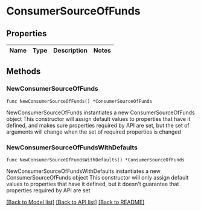 # ConsumerSourceOfFunds

## Properties

Name | Type | Description | Notes
------------ | ------------- | ------------- | -------------

## Methods

### NewConsumerSourceOfFunds

`func NewConsumerSourceOfFunds() *ConsumerSourceOfFunds`

NewConsumerSourceOfFunds instantiates a new ConsumerSourceOfFunds object
This constructor will assign default values to properties that have it defined,
and makes sure properties required by API are set, but the set of arguments
will change when the set of required properties is changed

### NewConsumerSourceOfFundsWithDefaults

`func NewConsumerSourceOfFundsWithDefaults() *ConsumerSourceOfFunds`

NewConsumerSourceOfFundsWithDefaults instantiates a new ConsumerSourceOfFunds object
This constructor will only assign default values to properties that have it defined,
but it doesn't guarantee that properties required by API are set


[[Back to Model list]](../README.md#documentation-for-models) [[Back to API list]](../README.md#documentation-for-api-endpoints) [[Back to README]](../README.md)


